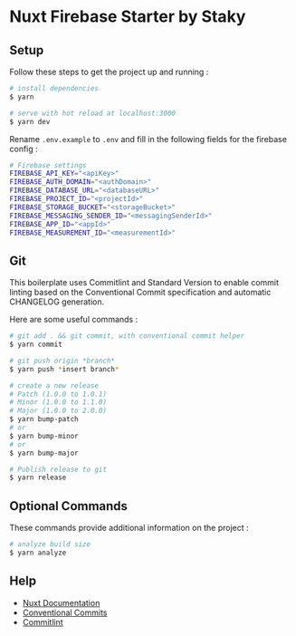 # Nuxt Firebase Starter by Staky

## Setup

Follow these steps to get the project up and running :

``` bash
# install dependencies
$ yarn

# serve with hot reload at localhost:3000
$ yarn dev
```

Rename `.env.example` to `.env` and fill in the following fields for the firebase config :

``` bash
# Firebase settings
FIREBASE_API_KEY="<apiKey>"
FIREBASE_AUTH_DOMAIN="<authDomain>"
FIREBASE_DATABASE_URL="<databaseURL>"
FIREBASE_PROJECT_ID="<projectId>"
FIREBASE_STORAGE_BUCKET="<storageBucket>"
FIREBASE_MESSAGING_SENDER_ID="<messagingSenderId>"
FIREBASE_APP_ID="<appId>"
FIREBASE_MEASUREMENT_ID="<measurementId>"
```

## Git

This boilerplate uses Commitlint and Standard Version to enable commit linting based on the Conventional Commit specification and automatic CHANGELOG generation.

Here are some useful commands :

``` bash
# git add . && git commit, with conventional commit helper
$ yarn commit

# git push origin *branch*
$ yarn push *insert branch*

# create a new release
# Patch (1.0.0 to 1.0.1)
# Minor (1.0.0 to 1.1.0)
# Major (1.0.0 to 2.0.0)
$ yarn bump-patch
# or
$ yarn bump-minor
# or
$ yarn bump-major

# Publish release to git
$ yarn release
```

## Optional Commands

These commands provide additional information on the project :

``` bash
# analyze build size
$ yarn analyze
```

## Help

- [Nuxt Documentation](https://nuxtjs.org/api)
- [Conventional Commits](https://www.conventionalcommits.org/en/v1.0.0/)
- [Commitlint](https://commitlint.js.org/#/)
